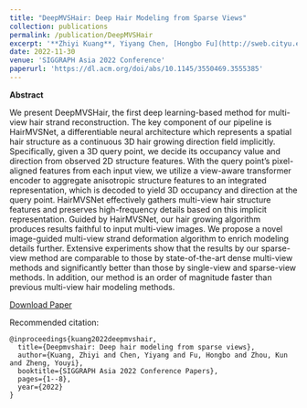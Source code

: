```yaml
---
title: "DeepMVSHair: Deep Hair Modeling from Sparse Views"
collection: publications
permalink: /publication/DeepMVSHair
excerpt: '**Zhiyi Kuang**, Yiyang Chen, [Hongbo Fu](http://sweb.cityu.edu.hk/hongbofu/), [Kun Zhou](http://kunzhou.net/), Youyi Zheng'
date: 2022-11-30
venue: 'SIGGRAPH Asia 2022 Conference'
paperurl: 'https://dl.acm.org/doi/abs/10.1145/3550469.3555385'
---
```


**Abstract**

We present DeepMVSHair, the first deep learning-based method for multi-view hair strand reconstruction. The key component of our pipeline is HairMVSNet, a differentiable neural architecture which represents a spatial hair structure as a continuous 3D hair growing direction field implicitly. Specifically, given a 3D query point, we decide its occupancy value and direction from observed 2D structure features. With the query point’s pixel-aligned features from each input view, we utilize a view-aware transformer encoder to aggregate anisotropic structure features to an integrated representation, which is decoded to yield 3D occupancy and direction at the query point. HairMVSNet effectively gathers multi-view hair structure features and preserves high-frequency details based on this implicit representation. Guided by HairMVSNet, our hair growing algorithm produces results faithful to input multi-view images. We propose a novel image-guided multi-view strand deformation algorithm to enrich modeling details further. Extensive experiments show that the results by our sparse-view method are comparable to those by state-of-the-art dense multi-view methods and significantly better than those by single-view and sparse-view methods. In addition, our method is an order of magnitude faster than previous multi-view hair modeling methods.

[Download Paper](https://dl.acm.org/doi/abs/10.1145/3550469.3555385)

Recommended citation:

```
@inproceedings{kuang2022deepmvshair,
  title={Deepmvshair: Deep hair modeling from sparse views},
  author={Kuang, Zhiyi and Chen, Yiyang and Fu, Hongbo and Zhou, Kun and Zheng, Youyi},
  booktitle={SIGGRAPH Asia 2022 Conference Papers},
  pages={1--8},
  year={2022}
}
```
